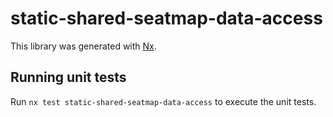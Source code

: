 # static-shared-seatmap-data-access

This library was generated with [Nx](https://nx.dev).

## Running unit tests

Run `nx test static-shared-seatmap-data-access` to execute the unit tests.
